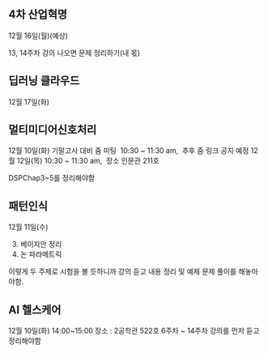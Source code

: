 ## 4차 산업혁명
12월 16일(월)(예상)

13, 14주차 강의 나오면 문제 정리하기(내 몫)

## 딥러닝 클라우드
12월 17일(화)

## 멀티미디어신호처리
12월 10일(화) 기말고사 대비 줌 미팅  10:30 ~ 11:30 am,  추후 줌 링크 공지 예정
12월 12일(목) 10:30 ~ 11:30 am,  장소 인문관 211호

DSPChap3~5를 정리해야함

## 패턴인식
12월 11일(수)

3. 베이지안 정리
4. 논 파라메트릭 

이렇게 두 주제로 시험을 볼 듯하니까 강의 듣고 내용 정리 및 예제 문제 풀이를 해놓아야함.


## AI 헬스케어
12월 10일(화) 14:00~15:00 장소 : 2공학관 522호
6주차 ~ 14주차 강의를 먼저 듣고 정리해야함
